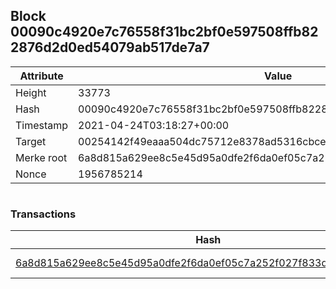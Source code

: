 ## Block 00090c4920e7c76558f31bc2bf0e597508ffb822876d2d0ed54079ab517de7a7

Attribute | Value
--- | ---
Height | 33773
Hash | 00090c4920e7c76558f31bc2bf0e597508ffb822876d2d0ed54079ab517de7a7
Timestamp | 2021-04-24T03:18:27+00:00
Target | 00254142f49eaaa504dc75712e8378ad5316cbcead634704b3734b6271167cc4
Merke root | 6a8d815a629ee8c5e45d95a0dfe2f6da0ef05c7a252f027f833d8a784af40288
Nonce | 1956785214

```

```

### Transactions

Hash | Amount
--- | ---
[6a8d815a629ee8c5e45d95a0dfe2f6da0ef05c7a252f027f833d8a784af40288](6a8d815a629ee8c5e45d95a0dfe2f6da0ef05c7a252f027f833d8a784af40288.md) | 10.00000000 SKEPTI 
